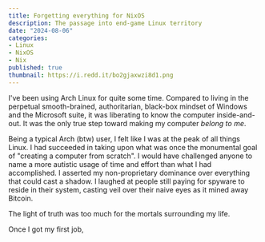 ```yaml
---
title: Forgetting everything for NixOS
description: The passage into end-game Linux territory
date: "2024-08-06"
categories: 
- Linux
- NixOS
- Nix
published: true
thumbnail: https://i.redd.it/bo2gjaxwzi8d1.png
---
```



I've been using Arch Linux for quite some time. 
Compared to living in the perpetual smooth-brained, authoritarian, black-box mindset of Windows and the Microsoft suite, it was liberating to know the computer inside-and-out. It was the only true step toward making my computer *belong to me*. 

Being a typical Arch (btw) user, I felt like I was at the peak of all things Linux. I had succeeded in taking upon what was once the monumental goal of "creating a computer from scratch". I would have challenged anyone to name a more autistic usage of time and effort than what I had accomplished. 
I asserted my non-proprietary dominance over everything that could cast a shadow. 
I laughed at people still paying for spyware to reside in their system, casting veil over their naive eyes as it mined away Bitcoin.






The light of truth was too much for the mortals surrounding my life.


Once I got my first job, 




